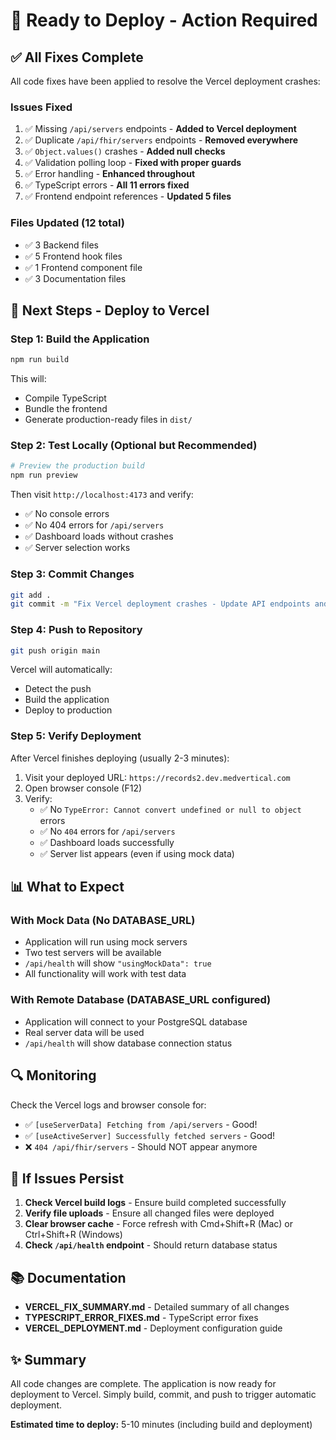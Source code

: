 # 🚀 Ready to Deploy - Action Required

## ✅ All Fixes Complete

All code fixes have been applied to resolve the Vercel deployment crashes:

### Issues Fixed
1. ✅ Missing `/api/servers` endpoints - **Added to Vercel deployment**
2. ✅ Duplicate `/api/fhir/servers` endpoints - **Removed everywhere**
3. ✅ `Object.values()` crashes - **Added null checks**
4. ✅ Validation polling loop - **Fixed with proper guards**
5. ✅ Error handling - **Enhanced throughout**
6. ✅ TypeScript errors - **All 11 errors fixed**
7. ✅ Frontend endpoint references - **Updated 5 files**

### Files Updated (12 total)
- ✅ 3 Backend files
- ✅ 5 Frontend hook files
- ✅ 1 Frontend component file
- ✅ 3 Documentation files

## 🔄 Next Steps - Deploy to Vercel

### Step 1: Build the Application
```bash
npm run build
```

This will:
- Compile TypeScript
- Bundle the frontend
- Generate production-ready files in `dist/`

### Step 2: Test Locally (Optional but Recommended)
```bash
# Preview the production build
npm run preview
```

Then visit `http://localhost:4173` and verify:
- ✅ No console errors
- ✅ No 404 errors for `/api/servers`
- ✅ Dashboard loads without crashes
- ✅ Server selection works

### Step 3: Commit Changes
```bash
git add .
git commit -m "Fix Vercel deployment crashes - Update API endpoints and error handling"
```

### Step 4: Push to Repository
```bash
git push origin main
```

Vercel will automatically:
- Detect the push
- Build the application
- Deploy to production

### Step 5: Verify Deployment
After Vercel finishes deploying (usually 2-3 minutes):

1. Visit your deployed URL: `https://records2.dev.medvertical.com`
2. Open browser console (F12)
3. Verify:
   - ✅ No `TypeError: Cannot convert undefined or null to object` errors
   - ✅ No `404` errors for `/api/servers`
   - ✅ Dashboard loads successfully
   - ✅ Server list appears (even if using mock data)

## 📊 What to Expect

### With Mock Data (No DATABASE_URL)
- Application will run using mock servers
- Two test servers will be available
- `/api/health` will show `"usingMockData": true`
- All functionality will work with test data

### With Remote Database (DATABASE_URL configured)
- Application will connect to your PostgreSQL database
- Real server data will be used
- `/api/health` will show database connection status

## 🔍 Monitoring

Check the Vercel logs and browser console for:
- ✅ `[useServerData] Fetching from /api/servers` - Good!
- ✅ `[useActiveServer] Successfully fetched servers` - Good!
- ❌ `404 /api/fhir/servers` - Should NOT appear anymore

## 🐛 If Issues Persist

1. **Check Vercel build logs** - Ensure build completed successfully
2. **Verify file uploads** - Ensure all changed files were deployed
3. **Clear browser cache** - Force refresh with Cmd+Shift+R (Mac) or Ctrl+Shift+R (Windows)
4. **Check `/api/health` endpoint** - Should return database status

## 📚 Documentation

- **VERCEL_FIX_SUMMARY.md** - Detailed summary of all changes
- **TYPESCRIPT_ERROR_FIXES.md** - TypeScript error fixes
- **VERCEL_DEPLOYMENT.md** - Deployment configuration guide

## ✨ Summary

All code changes are complete. The application is now ready for deployment to Vercel. Simply build, commit, and push to trigger automatic deployment.

**Estimated time to deploy:** 5-10 minutes (including build and deployment)

